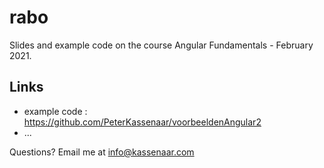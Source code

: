 # rabo
Slides and example code on the course Angular Fundamentals - February 2021.

## Links
- example code : https://github.com/PeterKassenaar/voorbeeldenAngular2
- ...

Questions? Email me at info@kassenaar.com
